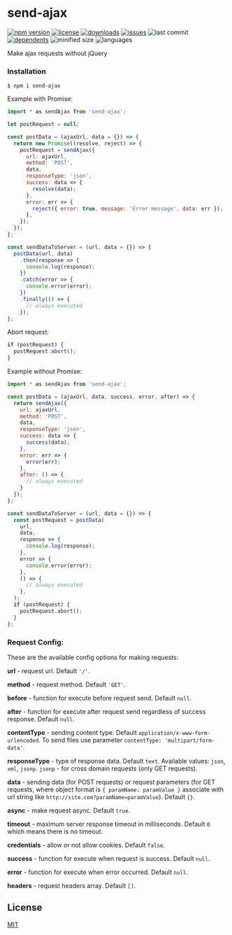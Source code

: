# send-ajax

[![npm version](https://img.shields.io/npm/v/send-ajax?color=yellow)](https://www.npmjs.com/package/send-ajax)
[![license](https://img.shields.io/npm/l/send-ajax)](https://github.com/axios/axios/blob/HEAD/LICENSE)
[![downloads](https://img.shields.io/npm/dw/send-ajax)](https://www.npmjs.com/package/send-ajax)
[![issues](https://img.shields.io/github/issues/webenot/send-ajax)](https://github.com/webenot/send-ajax/issues)
![last commit](https://img.shields.io/github/last-commit/webenot/send-ajax)
[![dependents](https://img.shields.io/librariesio/dependents/npm/send-ajax)](https://www.npmjs.com/package/send-ajax)
![minified size](https://img.shields.io/bundlephobia/min/send-ajax)
![languages](https://img.shields.io/github/languages/top/webenot/send-ajax)

Make ajax requests without jQuery

### Installation
```$xslt
$ npm i send-ajax
```

Example with Promise:

```js
import * as sendAjax from 'send-ajax';

let postRequest = null;

const postData = (ajaxUrl, data = {}) => {
  return new Promise((resolve, reject) => {
    postRequest = sendAjax({
      url: ajaxUrl,
      method: 'POST',
      data,
      responseType: 'json',
      success: data => {
        resolve(data);
      },
      error: err => {
        reject({ error: true, message: 'Error message', data: err });
      },
    });
  });
};

const sendDataToServer = (url, data = {}) => {
  postData(url, data)
    .then(response => {
      console.log(response);
    })
    .catch(error => {
      console.error(error);
    })
    .finally(() => {
      // always executed
    });
};
```

Abort request:
```js
if (postRequest) {
  postRequest.abort();
}
```

Example without Promise:

```js
import * as sendAjax from 'send-ajax';

const postData = (ajaxUrl, data, success, error, after) => {
  return sendAjax({
    url: ajaxUrl,
    method: 'POST',
    data,
    responseType: 'json',
    success: data => {
      success(data);
    },
    error: err => {
      error(err);
    },
    after: () => {
      // always executed
    }
  });
};

const sendDataToServer = (url, data = {}) => {
  const postRequest = postData(
    url,
    data,
    response => {
      console.log(response);
    },
    error => {
      console.error(error);
    },
    () => {
      // always executed
    },
  );
  if (postRequest) {
    postRequest.abort();
  }
};
```

### Request Config:
These are the available config options for making requests:

**url** - request url. Default ``'/'``.

**method** - request method. Default ```'GET'```.

**before** - function for execute before request send. Default ```null```.

**after** - function for execute after request send regardless of success response. Default ```null```.

**contentType** - sending content type. Default ```application/x-www-form-urlencoded```. To send files use parameter ```contentType: 'multipart/form-data'```.

**responseType** - type of response data. Default ```text```. Available values: ```json```, ```xml```, ```jsonp```. ```jsonp``` - for cross domain requests (only GET requests).

**data** - sending data (for POST requests) or request parameters (for GET requests, where object format is ```{ paramName: paramValue }``` associate with url string like ```http://site.com?paramName=paramValue```). Default ```{}```.

**async** - make request async. Default ```true```.

**timeout** - maximum server response timeout in milliseconds. Default ```0``` which means there is no timeout.

**credentials** - allow or not allow cookies. Default ```false```.

**success** - function for execute when request is success. Default ```null```.

**error** - function for execute when error occurred. Default ```null```.

**headers** - request headers array. Default ```[]```.

## License

[MIT](https://github.com/axios/axios/blob/HEAD/LICENSE)
